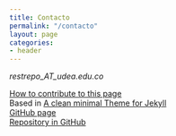 ```yaml
---
title: Contacto
permalink: "/contacto"
layout: page
categories:
- header
---
```


_restrepo_AT_udea.edu.co_

<i class="fas fa-file-powerpoint"></i> [How to contribute to this page](https://bit.ly/InstitutoDeFisica)<br/>
<i class="far fa-browser"></i> Based in [A clean minimal Theme for Jekyll](http://pranavrajs.github.io/swift/)<br/>
<i class="fa fa-github"></i>   [GitHub page](https://institutodefisica.github.io/)<br/>
<i class="fa fa-github"></i>   [Repository in GitHub](https://github.com/institutodefisica/institutodefisica.github.io)<br/>
